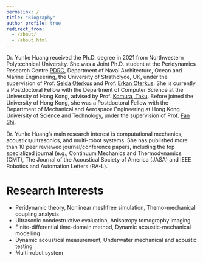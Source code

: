 ```yaml
---
permalink: /
title: "Biography"
author_profile: true
redirect_from: 
  - /about/
  - /about.html
---
```


Dr. Yunke Huang received the Ph.D. degree in 2021 from Northwestern Polytechnical
University. She was a Joint Ph.D. student at the Peridynamics Research Centre [PDRC](https://www.peridynamics.org/pdrc-aim), Department of Naval Architecture, Ocean and Marine Engineering, the University of Strathclyde, UK, under the supervision of Prof. [Selda Oterkus](https://www.strath.ac.uk/staff/oterkusseldams) and Prof. [Erkan Oterkus](https://www.strath.ac.uk/staff/oterkuserkandr). 
 She is currently a Postdoctoral Fellow with the Department of Computer
Science at the University of Hong Kong, advised by Prof. [Komura, Taku](https://www.cs.hku.hk/index.php/people/academic-staff/taku). Before joined the University of Hong Kong, she was a
Postdoctoral Fellow with the Department of Mechanical and Aerospace Engineering at
Hong Kong University of Science and Technology, under the supervision of Prof. [Fan Shi](https://seng.hkust.edu.hk/about/people/faculty/fan-shi).

Dr. Yunke Huang’s main research interest is computational mechanics,
acoustics/ultrasonics, and multi-robot systems. She has published more than 10 peer
reviewed journal/conference papers, including the top specialized journal (e.g., Continuum
Mechanics and Thermodynamics (CMT), The Journal of the Acoustical Society of
America (JASA) and IEEE Robotics and Automation Letters (RA-L).

Research Interests
======
* Peridynamic theory, Nonlinear meshfree simulation, Themo-mechanical coupling analysis
* Ultrasonic nondestructive evaluation, Anisotropy tomography imaging
* Finite-differential time-domain method, Dynamic acoustic-mechanical modelling
* Dynamic acoustical measurement, Underwater mechanical and acoustic testing
* Multi-robot system

